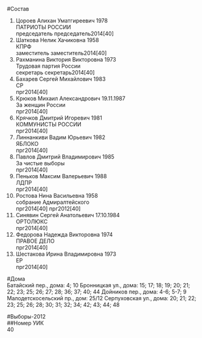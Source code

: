 #Состав  
1. Цороев Алихан Уматгиреевич 1978  
    ПАТРИОТЫ РОССИИ  
    председатель председатель2014[40]  
2. Шаткова Нелик Хачиковна 1958  
    КПРФ  
    заместитель заместитель2014[40]  
3. Рахманина Виктория Викторовна 1973  
    Трудовая партия России  
    секретарь секретарь2014[40]  
4. Бахарев Сергей Михайлович 1983  
    СР  
    прг2014[40]  
5. Крюков Михаил Александрович 19.11.1987    
    За женщин России  
    прг2014[40]  
6. Крячков Дмитрий Игоревич 1981  
    КОММУНИСТЫ РОССИИ  
    прг2014[40]  
7. Линнанкиви Вадим Юрьевич 1982  
    ЯБЛОКО  
    прг2014[40]  
8. Павлов Дмитрий Владимирович 1985  
    За чистые выборы  
    прг2014[40]  
9. Пеньков Максим Валерьевич 1988  
    ЛДПР  
    прг2014[40]  
10. Ростова Нина Васильевна 1958  
    собрание Адмиралтейского  
    прг2014[40] прг2012[40]  
11. Синявин Сергей Анатольевич 17.10.1984    
    ОРТОЛЮКС  
    прг2014[40]  
12. Федорова Надежда Викторовна 1974  
    ПРАВОЕ ДЕЛО  
    прг2014[40]  
13. Шестакова Ирина Владимировна 1973  
    ЕР  
    прг2014[40]  
  
#Дома  
Батайский пер., дома: 4; 10 Бронницкая ул., дома: 15; 17; 18; 19; 20; 21; 22; 23; 25; 26; 27; 28; 36; 37; 40; 44 Дойников пер., дома: 4-6; 5-7; 9 Малодетскосельский пр., дом: 25/12 Серпуховская ул., дома: 20; 21; 22; 23; 25; 26; 28; 30; 31; 32; 34; 42; 43; 44; 48  
  
#Выборы-2012  
##Номер УИК  
40  

